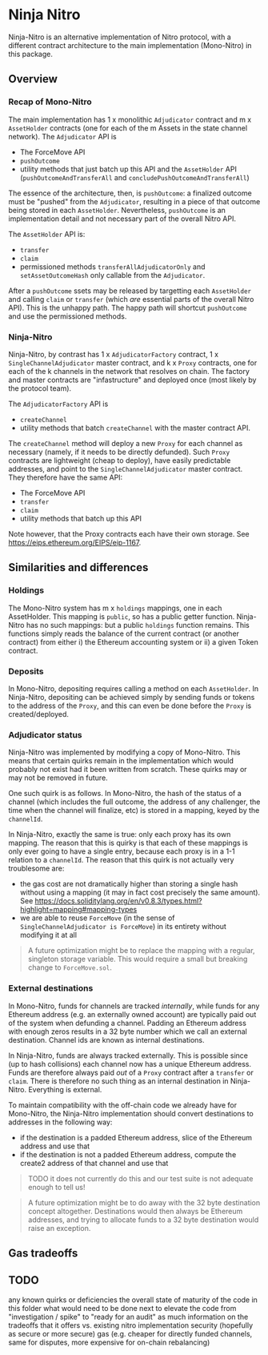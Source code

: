 # Ninja Nitro

Ninja-Nitro is an alternative implementation of Nitro protocol, with a different contract architecture to the main implementation (Mono-Nitro) in this package.

## Overview

### Recap of Mono-Nitro

The main implementation has 1 x monolithic `Adjudicator` contract and m x `AssetHolder` contracts (one for each of the m Assets in the state channel network). The `Adjudicator` API is

- The ForceMove API
- `pushOutcome`
- utility methods that just batch up this API and the `AssetHolder` API (`pushOutcomeAndTransferAll` and `concludePushOutcomeAndTransferAll`)

The essence of the architecture, then, is `pushOutcome`: a finalized outcome must be "pushed" from the `Adjudicator`, resulting in a piece of that outcome being stored in each `AssetHolder`. Nevertheless, `pushOutcome` is an implementation detail and not necessary part of the overall Nitro API.

The `AssetHolder` API is:

- `transfer`
- `claim`
- permissioned methods `transferAllAdjudicatorOnly` and `setAssetOutcomeHash` only callable from the `Adjudicator`.

After a `pushOutcome` ssets may be released by targetting each `AssetHolder` and calling `claim` or `transfer` (which _are_ essential parts of the overall Nitro API). This is the unhappy path. The happy path will shortcut `pushOutcome` and use the permissioned methods.

### Ninja-Nitro

Ninja-Nitro, by contrast has 1 x `AdjudicatorFactory` contract, 1 x `SingleChannelAdjudicator` master contract, and k x `Proxy` contracts, one for each of the k channels in the network that resolves on chain. The factory and master contracts are "infastructure" and deployed once (most likely by the protocol team).

The `AdjudicatorFactory` API is

- `createChannel`
- utility methods that batch `createChannel` with the master contract API.

The `createChannel` method will deploy a new `Proxy` for each channel as necessary (namely, if it needs to be directly defunded). Such `Proxy` contracts are lightweight (cheap to deploy), have easily predictable addresses, and point to the `SingleChannelAdjudicator` master contract. They therefore have the same API:

- The ForceMove API
- `transfer`
- `claim`
- utility methods that batch up this API

Note however, that the Proxy contracts each have their own storage. See https://eips.ethereum.org/EIPS/eip-1167.

## Similarities and differences

### Holdings

The Mono-Nitro system has m x `holdings` mappings, one in each AssetHolder. This mapping is `public`, so has a public getter function.
Ninja-Nitro has no such mappings: but a public `holdings` function remains. This functions simply reads the balance of the current contract (or another contract) from either i) the Ethereum accounting system or ii) a given Token contract.

### Deposits

In Mono-Nitro, depositing requires calling a method on each `AssetHolder`.
In Ninja-Nitro, depositing can be achieved simply by sending funds or tokens to the address of the `Proxy`, and this can even be done before the `Proxy` is created/deployed.

### Adjudicator status

Ninja-Nitro was implemented by modifying a copy of Mono-Nitro. This means that certain quirks remain in the implementation which would probably not exist had it been written from scratch. These quirks may or may not be removed in future.

One such quirk is as follows. In Mono-Nitro, the hash of the status of a channel (which includes the full outcome, the address of any challenger, the time when the channel will finalize, etc) is stored in a mapping, keyed by the `channelId`.

In Ninja-Nitro, exactly the same is true: only each proxy has its own mapping. The reason that this is quirky is that each of these mappings is only ever going to have a single entry, because each proxy is in a 1-1 relation to a `channelId`. The reason that this quirk is not actually very troublesome are:

- the gas cost are not dramatically higher than storing a single hash without using a mapping (it may in fact cost precisely the same amount). See https://docs.soliditylang.org/en/v0.8.3/types.html?highlight=mapping#mapping-types
- we are able to reuse `ForceMove` (in the sense of `SingleChannelAdjudicator is ForceMove`) in its entirety without modifying it at all

> A future optimization might be to replace the mapping with a regular, singleton storage variable. This would require a small but breaking change to `ForceMove.sol`.

### External destinations

In Mono-Nitro, funds for channels are tracked _internally_, while funds for any Ethereum address (e.g. an externally owned account) are typically paid out of the system when defunding a channel. Padding an Ethereum address with enough zeros results in a 32 byte number which we call an external destination. Channel ids are known as internal destinations.

In Ninja-Nitro, funds are always tracked externally. This is possible since (up to hash collisions) each channel now has a unique Ethereum address. Funds are therefore always paid _out_ of a `Proxy` contract after a `transfer` or `claim`. There is therefore no such thing as an internal destination in Ninja-Nitro. Everything is external.

To maintain compatibility with the off-chain code we already have for Mono-Nitro, the Ninja-Nitro implementation should convert destinations to addresses in the following way:

- if the destination is a padded Ethereum address, slice of the Ethereum address and use that
- if the destination is not a padded Ethereum address, compute the create2 address of that channel and use that

> TODO it does not currently do this and our test suite is not adequate enough to tell us!

> A future optimization might be to do away with the 32 byte destination concept altogether. Destinations would then always be Ethereum addresses, and trying to allocate funds to a 32 byte destination would raise an exception.

## Gas tradeoffs

## TODO

any known quirks or deficiencies
the overall state of maturity of the code in this folder
what would need to be done next to elevate the code from "investigation / spike" to "ready for an audit"
as much information on the tradeoffs that it offers vs. existing nitro implementation
security (hopefully as secure or more secure)
gas (e.g. cheaper for directly funded channels, same for disputes, more expensive for on-chain rebalancing)
